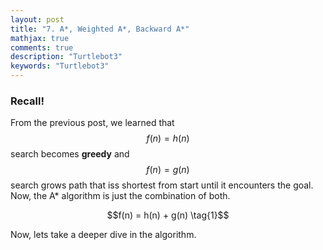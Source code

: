 ```yaml
---
layout: post
title: "7. A*, Weighted A*, Backward A*"
mathjax: true
comments: true
description: "Turtlebot3"
keywords: "Turtlebot3"
---  
```


### Recall!
From the previous post, we learned that $$f(n) = h(n)$$ search becomes **greedy** and $$f(n) = g(n)$$ search grows path that iss shortest from start until it encounters the goal. Now, the A* algorithm is just the combination of both.
<p align="center">
  $$f(n) = h(n) + g(n) \tag{1}$$
</p>
Now, lets take a deeper dive in the algorithm.
